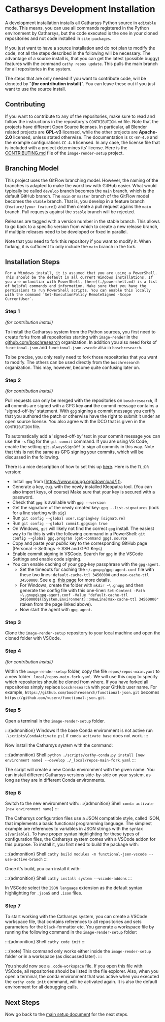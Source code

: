 # Catharsys Development Installation

A development installation installs all Catharsys Python source in `editable` mode. This means, you can use all commands registered in the Python environment by Catharsys, but the code executed is the one in your cloned repositories and not code installed in `site-packages`.

If you just want to have a source installation and do not plan to modify the code, not all the steps described in the following will be necessary. The advantage of a source install is, that you can get the latest (possible buggy) features with the command `cathy repos update`. This pulls the main branch for all repositories in the system. 

The steps that are only needed if you want to contribute code, will be denoted by "**(for contribution install)**". You can leave these out if you just want to use the source install. 

## Contributing

If you want to contribute to any of the repositories, make sure to read and follow the instructions in the repository's `CONTRIBUTION.md` file. Note that the projects have different Open Source licenses. In particular, all Blender related projects are **GPL-v3** licensed, while the other projects are **Apache-2.0** licensed, unless stated otherwise. The documentation is `CC-BY-4.0` and the example configurations `CC-4.0` licensed. In any case, the license file that is included with a project determines its' license. Here is the [CONTRIBUTING.md](CONTRIBUTING.md) file of the `image-render-setup` project.

## Branching Model

This project uses the GitFlow branching model. However, the naming of the branches is adapted to make the workflow with GitHub easier. What would typically be called `develop` branch becomes the `main` branch, which is the default GitHub branch. The `main` or `master` branch of the GitFlow model becomes the `stable` branch. That is, you develop in a feature branch (`feature/[your feature]`) and then create a pull request agains the `main` branch. Pull requests against the `stable` branch will be rejected.

Releases are tagged with a version number in the stable branch. This allows to go back to a specific version from which to create a new release branch, if multiple releases need to be developed or fixed in parallel.

Note that you need to fork this repository if you want to modify it. When forking, it is sufficient to only include the `main` branch in the fork.

## Installation Steps

```{admonition} Windows
For a Windows install, it is assumed that you are using a PowerShell. This should be the default in all current Windows installations. If you are unfamiliar with PowerShell, [here](./powershell.md) is a list of helpful commands and information. Make sure that you have the permissions to run PowerShell scripts. You can enable this locally with the command `Set-ExecutionPolicy RemoteSigned -Scope CurrentUser`.
```

### Step 1

*(for contribution install)*

To install the Catharsys system from the Python sources, you first need to create forks from all repositories starting with `image-render` in the [github.com/boschresearch](https://github.com/boschresearch) organization. In addition you also need forks of `functional-json` and `functional-json-vscode` also in `boschresearch`.

To be precise, you only really need to fork those repositories that you want to modify. The others can be used directly from the `boschresearch` organization. This may, however, become quite confusing later on.

### Step 2

*(for contribution install)*

Pull requests can only be merged with the repositories on `boschresearch`, if **all** commits are signed with a GPG key **and** the commit message contains a 'signed-off-by' statement. With `gpg` signing a commit message you certify that you authored the patch or otherwise have the right to submit it under an open source license. You also agree with the DCO that is given in the `CONTRIBUTION` file. 

To automatically add a 'signed-off-by' text in your commit message you can use the `-s` flag for the `git commit` command. If you are using VS Code, enable the setting `git.alwaysSignOff` to sign all commits in this way. Note that this is not the same as GPG signing your commits, which will be discussed in the following.

There is a nice description of how to set this up [here](https://dev.to/devmount/signed-git-commits-in-vs-code-36do). Here is the `TL;DR` version:

- Install `gpg` from [https://www.gnupg.org/download/]().
- Generate a key, e.g. with the newly installed Kleopatra tool. (You can also import keys, of course) Make sure that your key is secured with a password. 
- Check that `gpg` is available with `gpg --version`
- Get the signature of the newly created key: `gpg --list-signatures` (look for a line starting with `sig`)
- Run `git config --global user.signingkey [signature]`
- Run `git config --global commit.gpgsign true`
- On Windows, `git` will likely not find the correct `gpg` install. The easiest way to fix this is with the following command in a PowerShell: `git config --global gpg.program (get-command gpg).source`
- Copy and paste your *public* key to the corresponding GitHub page (Personal -> Settings -> SSH and GPG Keys)
- Enable commit signing in VSCode. Search for `gpg` in the VSCode Settings and enable code signing. 
- You can enable caching of your gpg-key passphrase with the `gpg-agent`. 
    - Set the timeouts for caching the `~/.gnupg/gpg-agent.conf` file with these two lines: `default-cache-ttl 34560000` and `max-cache-ttl 34560000`. See e.g. [this page](https://superuser.com/questions/624343/keep-gnupg-credentials-cached-for-entire-user-session) for more details.
    - For Windows, create the folder with `mkdir ~\.gnupg` and then generate the config file with this one-liner: `Set-Content -Path ~\.gnupg\gpg-agent.conf -Value "default-cache-ttl 34560000$([System.Environment]::NewLine)max-cache-ttl 34560000"` (taken from the page linked above).
    - Now start the agent with `gpg-agent`.

### Step 3

Clone the `image-render-setup` repository to your local machine and open the cloned folder with VSCode. 

### Step 4

*(for contribution install)*

Within the `image-render-setup` folder, copy the file `repos/repos-main.yaml` to a new folder `_local/repos-main-fork.yaml`. We will use this copy to specify which repositories should be cloned from where. If you have forked all repositories simply replace `boschresearch` with your GitHub user name. For example, `https://github.com/boschresearch/functional-json.git` becomes `https://github.com/<user>/functional-json.git`.

### Step 5

Open a terminal in the `image-render-setup` folder. 

:::{admonition} Windows
If the base Conda environment is not active run `.\scripts\CondaActivate.ps1` if `conda activate base` does not work.
:::

Now install the Catharsys system with the command:

:::{admonition} Shell
`python ./scripts/cathy-conda.py install [new environment name] --develop ./_local/repos-main-fork.yaml`
:::

The script will create a new Conda environment with the given name. You can install different Catharsys versions side-by-side on your system, as long as they are in different Conda environments.

### Step 6

Switch to the new environment with:
:::{admonition} Shell
`conda activate [new environment name]`
:::

The Catharsys configuration files use a JSON compatible style, called ISON, that implements a basic functional programming language. The simplest example are references to variables in JSON strings with the syntax `${variable}`. To have proper syntax highlighting for these types of configuration files, the Catharsys system comes with a VSCode addon for this purpose. To install it, you first need to build the package with:

:::{admonition} Shell
`cathy build modules -m functional-json-vscode --use-active-branch`
:::

Once it's build, you can install it with:

:::{admonition} Shell
`cathy install system --vscode-addons`
:::

In VSCode select the `ISON language` extension as the default syntax highlighting for `.json5` and `.ison` files.

### Step 7

To start working with the Catharsys system, you can create a VSCode workspace file, that contains references to all repositories and sets parameters for the `black`-formatter etc. You generate a workspace file by running the following command in the `image-render-setup` folder:

:::{admonition} Shell
`cathy code init`
:::

:::{note}
This command only works either inside the `image-render-setup` folder or in a workspace (as discussed later).
:::

You should now see a `.code-workspace` file. If you open this file with VSCode, all repositories should be listed in the file explorer. Also, when you open a terminal, the conda environment that was active when you executed the `cathy code init` command, will be activated again. It is also the default environment for all debugging calls.

## Next Steps

Now go back to the [main setup document](setup.md#catharsys-system) for the next steps.

